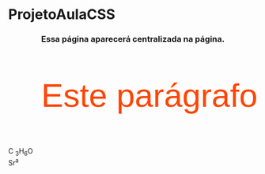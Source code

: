 # ProjetoAulaCSS
<!DOCTYPE html>
<html lang="en">
<head>
    <meta charset="UTF-8">
    <title>Document</title>
</head>
<body>
   <center><h3>Essa página aparecerá centralizada na página.</h3></center> 

   <p align="right" Style="color: orangered;font-Family:Arial,sans-serif;font-size:50pt">Este parágrafo</p>
   C <sub>3</sub>H<sub>6</sub>O<br>
   Sr<sup>a</sup><br>
</body>
</html>
